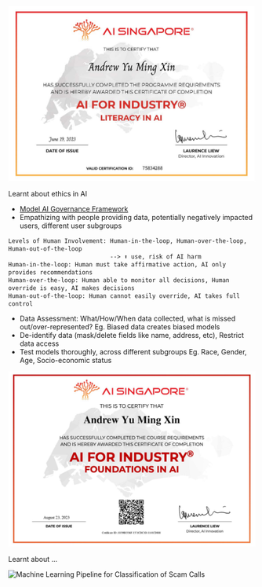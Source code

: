 ![Literacy_in_AI_certificate](Literacy_in_AI_certificate.jpg)

Learnt about ethics in AI
- [Model AI Governance Framework](https://www.pdpc.gov.sg/-/media/files/pdpc/pdf-files/resource-for-organisation/ai/sgmodelaigovframework2.pdf)
- Empathizing with people providing data, potentially negatively impacted users, different user subgroups
```
Levels of Human Involvement: Human-in-the-loop, Human-over-the-loop, Human-out-of-the-loop
                             --> ⬆️ use, risk of AI harm
Human-in-the-loop: Human must take affirmative action, AI only provides recommendations
Human-over-the-loop: Human able to monitor all decisions, Human override is easy, AI makes decisions
Human-out-of-the-loop: Human cannot easily override, AI takes full control
```
- Data Assessment: What/How/When data collected, what is missed out/over-represented? Eg. Biased data creates biased models
- De-identify data (mask/delete fields like name, address, etc), Restrict data access
- Test models thoroughly, across different subgroups Eg. Race, Gender, Age, Socio-economic status

![Foundations_in_AI_certificate](Foundations_in_AI_certificate.jpg)

Learnt about ...

![Machine Learning Pipeline for Classification of Scam Calls](ML_Classification_Pipeline)


